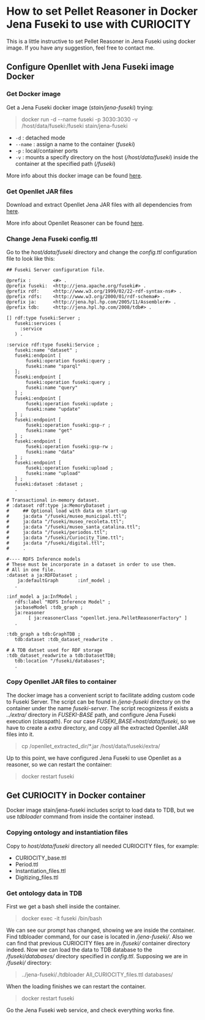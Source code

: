 # How to set Pellet Reasoner in Docker Jena Fuseki to use with CURIOCITY

This is a little instructive to set Pellet Reasoner in Jena Fuseki using docker image. If you have any suggestion, feel free to contact me.

## Configure Openllet with Jena Fuseki image Docker

### Get Docker image

Get a Jena Fuseki docker image (*stain/jena-fuseki*) trying: 

>docker run -d --name fuseki -p 3030:3030 -v /host/data/fuseki:/fuseki stain/jena-fuseki

* ` -d ` : detached mode 
* ` --name ` : assign a name to the container (*fuseki*)
* ` -p ` : local/container ports
* ` -v ` : mounts a specify directory on the host (*/host/data/fuseki*) inside the container at the specified path (*/fuseki*)

More info about this docker image can be found [here](https://hub.docker.com/r/stain/jena-fuseki).

### Get Openllet JAR files

Download and extract Openllet Jena JAR files with all dependencies from [here](https://jar-download.com/artifacts/com.github.galigator.openllet/openllet-jena/2.6.5).

More info about Openllet Reasoner can be found [here](https://github.com/Galigator/openllet).

### Change Jena Fuseki config.ttl

Go to the *host/data/fuseki* directory and change the *config.ttl* configuration file to look like this:

```
## Fuseki Server configuration file.

@prefix :        <#> .
@prefix fuseki:  <http://jena.apache.org/fuseki#> .
@prefix rdf:     <http://www.w3.org/1999/02/22-rdf-syntax-ns#> .
@prefix rdfs:    <http://www.w3.org/2000/01/rdf-schema#> .
@prefix ja:      <http://jena.hpl.hp.com/2005/11/Assembler#> .
@prefix tdb:     <http://jena.hpl.hp.com/2008/tdb#> .

[] rdf:type fuseki:Server ;
   fuseki:services (
     :service
   ) .

:service rdf:type fuseki:Service ;
   fuseki:name "dataset" ;
   fuseki:endpoint [ 
       fuseki:operation fuseki:query ;
       fuseki:name "sparql" 
   ];
   fuseki:endpoint [
       fuseki:operation fuseki:query ;
       fuseki:name "query" 
   ] ;
   fuseki:endpoint [
       fuseki:operation fuseki:update ;
       fuseki:name "update"
   ] ;
   fuseki:endpoint [
       fuseki:operation fuseki:gsp-r ;
       fuseki:name "get"
   ] ;
   fuseki:endpoint [ 
       fuseki:operation fuseki:gsp-rw ; 
       fuseki:name "data"
   ] ; 
   fuseki:endpoint [ 
       fuseki:operation fuseki:upload ;
       fuseki:name "upload"
   ] ; 
   fuseki:dataset :dataset ;
   .

# Transactional in-memory dataset.
# :dataset rdf:type ja:MemoryDataset ;
#     ## Optional load with data on start-up
#     ja:data "/fuseki/museo_municipal.ttl";
#     ja:data "/fuseki/museo_recoleta.ttl";
#     ja:data "/fuseki/museo_santa_catalina.ttl";
#     ja:data "/fuseki/periodos.ttl";
#     ja:data "/fuseki/Curiocity_Time.ttl";
#     ja:data "/fuseki/digital.ttl";
#     .

#---- RDFS Inference models
# These must be incorporate in a dataset in order to use them.
# All in one file.
:dataset a ja:RDFDataset ;
    ja:defaultGraph       :inf_model ;
   .

:inf_model a ja:InfModel ;
   rdfs:label "RDFS Inference Model" ;
   ja:baseModel :tdb_graph ;
   ja:reasoner
        [ ja:reasonerClass "openllet.jena.PelletReasonerFactory" ]
   .

:tdb_graph a tdb:GraphTDB ;
   tdb:dataset :tdb_dataset_readwrite .

# A TDB datset used for RDF storage
:tdb_dataset_readwrite a tdb:DatasetTDB;
   tdb:location "/fuseki/databases";
   .
```

### Copy Openllet JAR files to container

The docker image has a convenient script to facilitate adding custom code to Fuseki Server. The script can be found in */jena-fuseki* directory on the container under the name *fuseki-server*. The script recognizess if exists a *../extra/* directory in *FUSEKI-BASE* path, and configure Jena Fuseki execution (classpath). For our case *FUSEKI_BASE=host/data/fuseki*, so we have to create a *extra* directory, and copy all the extracted Openllet JAR files into it.

>cp /openllet_extracted_dir/*.jar /host/data/fuseki/extra/

Up to this point, we have configured Jena Fuseki to use Openllet as a reasoner, so we can restart the container:

>docker restart fuseki

## Get CURIOCITY in Docker container

Docker image stain/jena-fuseki includes script to load data to TDB, but we use *tdbloader* command from inside the container instead.

### Copying ontology and instantiation files

Copy to *host/data/fuseki* directory all needed CURIOCITY files, for example:
* CURIOCITY_base.ttl
* Period.ttl
* Instantiation_files.ttl
* Digitizing_files.ttl

### Get ontology data in TDB

First we get a bash shell inside the container.

> docker exec -it fuseki /bin/bash

We can see our prompt has changed, showing we are inside the container. Find tdbloader command, for our case is located in */jena-fuseki/*. Also we can find that previous CURIOCITY files are in */fuseki/* container directory indeed. Now we can load the data to TDB database to the */fuseki/databases/* directory specified in *config.ttl*. Supposing we are in */fuseki/* directory:

> ../jena-fuseki/./tdbloader All_CURIOCITY_files.ttl databases/

When the loading finishes we can restart the container.

> docker restart fuseki

Go the Jena Fuseki web service, and check everything works fine.





